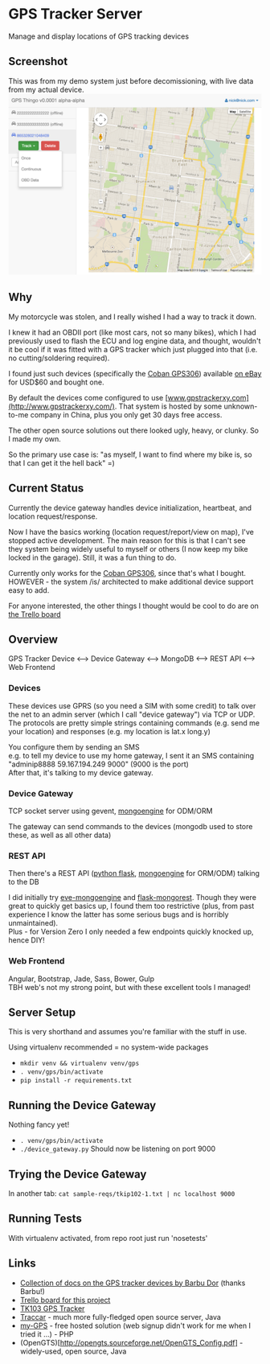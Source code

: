 # GPS Tracker Server #
Manage and display locations of GPS tracking devices

## Screenshot ##
This was from my demo system just before decomissioning, with live data from my actual device.
![Screenshot of GPS Thingo](doc/gps-tracker-thingo-screenshot.png "Screenshot of GPS Tracker Thingo v0.000001 Alpha etc")

## Why ##
My motorcycle was stolen, and I really wished I had a way to track it down.

I knew it had an OBDII port (like most cars, not so many bikes), which I had previously used to flash the ECU and log engine data, and thought, wouldn't it be cool if it was fitted with a GPS tracker which just plugged into that (i.e. no cutting/soldering required).

I found just such devices (specifically the [Coban GPS306](http://www.coban.net/html/2014/07/23/2014072306120056640641.html)) available [on eBay](http://www.ebay.com/sch/i.html?_from=R40&_trksid=p2047675.m570.l1313.TR11.TRC1.A0.H0.Xcoban+gps306&_nkw=coban+gps306&_sacat=0) for USD$60 and bought one.

By default the devices come configured to use [www.gpstrackerxy.com](http://www.gpstrackerxy.com/). That system is hosted by some unknown-to-me company in China, plus you only get 30 days free access.

The other open source solutions out there looked ugly, heavy, or clunky. So I made my own.

So the primary use case is: "as myself, I want to find where my bike is, so that I can get it the hell back" =)

## Current Status ##
Currently the device gateway handles device initialization, heartbeat, and location request/response.

Now I have the basics working (location request/report/view on map), I've stopped active development. The main reason for this is that I can't see they system being widely useful to myself or others (I now keep my bike locked in the garage). Still, it was a fun thing to do.

Currently only works for the [Coban GPS306](http://www.coban.net/html/2014/07/23/2014072306120056640641.html), since that's what I bought.  
HOWEVER - the system /is/ architected to make additional device support easy to add.

For anyone interested, the other things I thought would be cool to do are on [the Trello board](https://trello.com/b/yqAj7edK/gps-thingo)

## Overview ##
GPS Tracker Device <--> Device Gateway <--> MongoDB <--> REST API <--> Web Frontend

### Devices ###
These devices use GPRS (so you need a SIM with some credit) to talk over the net to an admin server (which I call "device gateway") via TCP or UDP.  
The protocols are pretty simple strings containing commands (e.g. send me your location) and responses (e.g. my location is lat.x long.y)

You configure them by sending an SMS  
e.g. to tell my device to use my home gateway, I sent it an SMS containing "adminip8888 59.167.194.249 9000" (9000 is the port)  
After that, it's talking to my device gateway.

### Device Gateway ###
TCP socket server using gevent, [mongoengine](http://mongoengine.org/) for ODM/ORM

The gateway can send commands to the devices (mongodb used to store these, as well as all other data)

### REST API ###
Then there's a REST API ([python flask](http://flask.pocoo.org/), [mongoengine](http://mongoengine.org/) for ORM/ODM) talking to the DB

I did initially try [eve-mongoengine](https://github.com/hellerstanislav/eve-mongoengine) and [flask-mongorest](https://github.com/elasticsales/flask-mongorest). Though they were great to quickly get basics up, I found them too restrictive (plus, from past experience I know the latter has some serious bugs and is horribly unmaintained).  
Plus - for Version Zero I only needed a few endpoints quickly knocked up, hence DIY!

### Web Frontend ###
Angular, Bootstrap, Jade, Sass, Bower, Gulp  
TBH web's not my strong point, but with these excellent tools I managed!

## Server Setup ##
This is very shorthand and assumes you're familiar with the stuff in use.

Using virtualenv recommended = no system-wide packages
* `mkdir venv && virtualenv venv/gps`
* `. venv/gps/bin/activate`
* `pip install -r requirements.txt`

## Running the Device Gateway ##
Nothing fancy yet!
* `. venv/gps/bin/activate`
* `./device_gateway.py`
Should now be listening on port 9000

## Trying the Device Gateway ##
In another tab: `cat sample-reqs/tkip102-1.txt | nc localhost 9000`

## Running Tests ##
With virtualenv activated, from repo root just run 'nosetests'

## Links ##
* [Collection of docs on the GPS tracker devices by Barbu Dor](https://drive.google.com/drive/u/0/#folders/0B9QofkYKWsMuZnIwZ1BqeXhzQlE) (thanks Barbu!)
* [Trello board for this project](https://trello.com/b/yqAj7edK/gps-thingo)
* [TK103 GPS Tracker](http://en.wikibooks.org/wiki/TK103_GPS_Tracker)
* [Traccar](http://www.traccar.org/) - much more fully-fledged open source server, Java
* [my-GPS](http://www.my-gps.org/index-en.php) - free hosted solution (web signup didn't work for me when I tried it ...) - PHP
* (OpenGTS)[http://opengts.sourceforge.net/OpenGTS_Config.pdf] - widely-used, open source, Java
